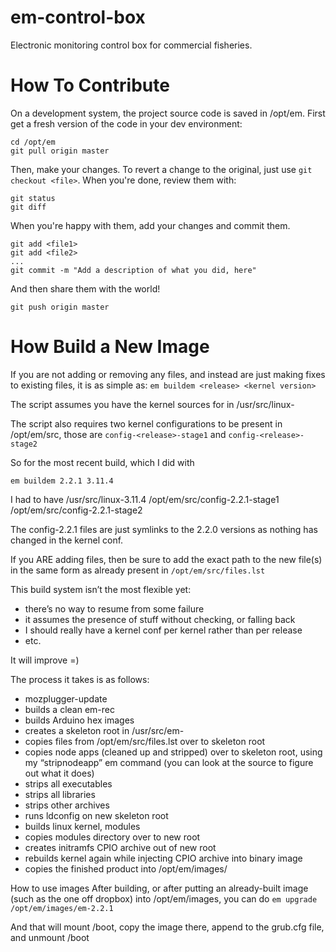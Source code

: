 em-control-box
==============

Electronic monitoring control box for commercial fisheries.

# How To Contribute

On a development system, the project source code is saved in /opt/em. First get a fresh version of the code in your dev environment:

```
cd /opt/em
git pull origin master
```

Then, make your changes. To revert a change to the original, just use `git checkout <file>`. When you're done, review them with:

```
git status
git diff
```

When you're happy with them, add your changes and commit them.

```
git add <file1>
git add <file2>
...
git commit -m "Add a description of what you did, here"
```

And then share them with the world!

```
git push origin master
```

# How Build a New Image

If you are not adding or removing any files, and instead are just making fixes to existing files, it is as simple as:
`em buildem <release> <kernel version>`

The script assumes you have the kernel sources for <kernel version> in /usr/src/linux-<kernel version>
 
The script also requires two kernel configurations to be present in /opt/em/src, those are
`config-<release>-stage1` and
`config-<release>-stage2`
 
So for the most recent build, which I did with
```
em buildem 2.2.1 3.11.4
```
 
I had to have
/usr/src/linux-3.11.4
/opt/em/src/config-2.2.1-stage1
/opt/em/src/config-2.2.1-stage2
 
The config-2.2.1 files are just symlinks to the 2.2.0 versions as nothing has changed in the kernel conf.
 
If you ARE adding files, then be sure to add the exact path to the new file(s) in the same form as already present in
`/opt/em/src/files.lst`
 
This build system isn’t the most flexible yet:
- there’s no way to resume from some failure
- it assumes the presence of stuff without checking, or falling back
- I should really have a kernel conf per kernel rather than per release
- etc.
 
It will improve =)

The process it takes is as follows:
 
* mozplugger-update
* builds a clean em-rec
* builds Arduino hex images
* creates a skeleton root in /usr/src/em-<release>
* copies files from /opt/em/src/files.lst over to skeleton root
* copies node apps (cleaned up and stripped) over to skeleton root, using my “stripnodeapp” em command (you can look at the source to figure out what it does)
* strips all executables
* strips all libraries
* strips other archives
* runs ldconfig on new skeleton root
* builds linux kernel, modules
* copies modules directory over to new root
* creates initramfs CPIO archive out of new root
* rebuilds kernel again while injecting CPIO archive into binary image
* copies the finished product into /opt/em/images/
 
How to use images
After building, or after putting an already-built image (such as the one off dropbox) into /opt/em/images, you can do
`em upgrade /opt/em/images/em-2.2.1`
 
And that will mount /boot, copy the image there, append to the grub.cfg file, and unmount /boot
